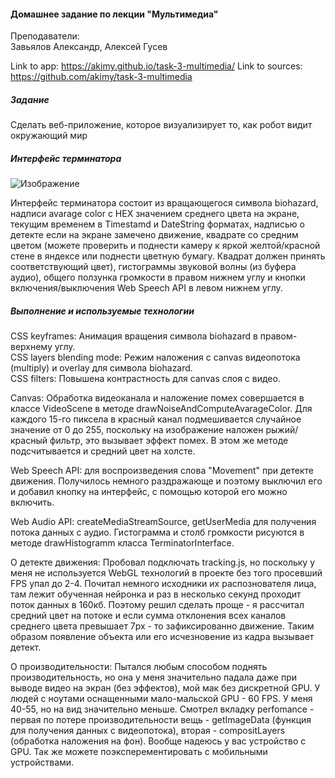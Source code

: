 #### Домашнее задание по лекции "Мультимедиа"
Преподаватели:   
Завьялов Александр, Алексей Гусев

Link to app: https://akimy.github.io/task-3-multimedia/
Link to sources: https://github.com/akimy/task-3-multimedia

##### Задание
Сделать веб-приложение, которое визуализирует то, как робот видит окружающий мир

##### Интерфейс терминатора

![Изображение](https://i.imgur.com/nXkJTLD.jpg?1)

Интерфейс терминатора состоит из вращающегося символа biohazard, надписи avarage color с HEX значением
среднего цвета на экране, текущим временем в Timestamd и DateString форматах, надписью о детекте если на экране замечено движение, квадрате со средним цветом (можете проверить и поднести камеру к яркой желтой/красной стене в яндексе или поднести цветную бумагу. Квадрат должен принять соответствующий цвет), гистограммы звуковой волны (из буфера аудио), общего ползунка громкости в правом нижнем углу и кнопки включения/выключения Web Speech API в левом нижнем углу.

##### Выполнение и используемые технологии
CSS keyframes: Анимация вращения символа biohazard в правом-верхнему углу.  
CSS layers blending mode: Режим наложения с canvas видеопотока (multiply) и overlay для символа biohazard.  
CSS filters: Повышена контрастность для canvas слоя с видео.

Canvas: Обработка видеоканала и наложение помех совершается в классе VideoScene в методе drawNoiseAndComputeAvarageColor. Для каждого 15-го пиксела в красный канал подмешивается случайное значение от 0 до 255, поскольку на изображение наложен рыжий/красный фильтр, это вызывает эффект помех. В этом же методе подсчитывается и средний цвет на холсте.   

Web Speech API: для воспроизведения слова "Movement" при детекте движения. Получилось немного раздражающе и поэтому выключил его и добавил кнопку на интерфейс, с помощью которой его можно включить.   
  
Web Audio API: createMediaStreamSource, getUserMedia для получения потока данных с аудио. Гистограмма и столб громкости рисуются в методе drawHistogramm класса TerminatorInterface.  
  
О детекте движения:
Пробовал подключать tracking.js, но поскольку у меня не используется WebGL технологий в проекте без того просевший FPS упал до 2-4. Почитал немного исходники их распознователя лица, там лежит обученная нейронка и раз в несколько секунд проходит поток данных в 160кб. Поэтому решил сделать проще - я рассчитал средний цвет на потоке и если сумма отклонения всех каналов среднего цвета превышает 7px - то зафиксированно движение. Таким образом появление объекта или его исчезновение из кадра вызывает детект.

О производительности:
Пытался любым способом поднять производительность, но она у меня значительно падала даже при выводе видео на экран (без эффектов), мой мак без дискретной GPU. У людей с ноутами оснащенными мало-мальской GPU - 60 FPS. У меня 40-55, но на вид значительно меньше. Смотрел вкладку perfomance - первая по потере производительности вещь - getImageData (функция для получения данных с видеопотока), вторая - compositLayers (обработка наложения на фон). Вообще надеюсь у вас устройство с GPU. Так же можете поэксперементировать с мобильными устройствами.
  

